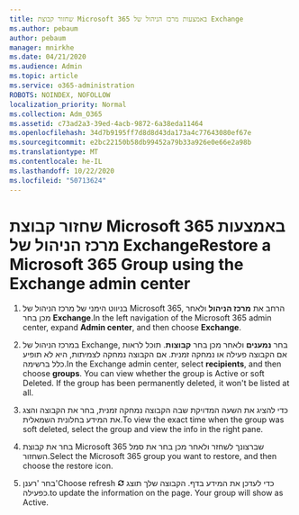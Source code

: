 ```yaml
---
title: שחזור קבוצת Microsoft 365 באמצעות מרכז הניהול של Exchange
ms.author: pebaum
author: pebaum
manager: mnirkhe
ms.date: 04/21/2020
ms.audience: Admin
ms.topic: article
ms.service: o365-administration
ROBOTS: NOINDEX, NOFOLLOW
localization_priority: Normal
ms.collection: Adm_O365
ms.assetid: c73ad2a3-39ed-4acb-9872-6a38eda11464
ms.openlocfilehash: 34d7b9195ff7d8d8d43da173a4c77643080ef67e
ms.sourcegitcommit: e2bc22150b58db99452a79b33a926e0e66e2a98b
ms.translationtype: MT
ms.contentlocale: he-IL
ms.lasthandoff: 10/22/2020
ms.locfileid: "50713624"
---
```

# <a name="restore-a-microsoft-365-group-using-the-exchange-admin-center"></a><span data-ttu-id="e9cd9-102">שחזור קבוצת Microsoft 365 באמצעות מרכז הניהול של Exchange</span><span class="sxs-lookup"><span data-stu-id="e9cd9-102">Restore a Microsoft 365 Group using the Exchange admin center</span></span>

1. <span data-ttu-id="e9cd9-103">בניווט הימני של מרכז הניהול של Microsoft 365, הרחב את **מרכז הניהול** ולאחר מכן בחר **Exchange**.</span><span class="sxs-lookup"><span data-stu-id="e9cd9-103">In the left navigation of the Microsoft 365 admin center, expand **Admin center**, and then choose **Exchange**.</span></span>
    
2. <span data-ttu-id="e9cd9-p101">במרכז הניהול של Exchange, בחר **נמענים** ולאחר מכן בחר **קבוצות**. תוכל לראות אם הקבוצה פעילה או נמחקה זמנית. אם הקבוצה נמחקה לצמיתות, היא לא תופיע כלל ברשימה.</span><span class="sxs-lookup"><span data-stu-id="e9cd9-p101">In the Exchange admin center, select **recipients**, and then choose **groups**. You can view whether the group is Active or soft Deleted. If the group has been permanently deleted, it won't be listed at all.</span></span>
    
3. <span data-ttu-id="e9cd9-107">כדי להציג את השעה המדויקת שבה הקבוצה נמחקה זמנית, בחר את הקבוצה והצג את המידע בחלונית השמאלית.</span><span class="sxs-lookup"><span data-stu-id="e9cd9-107">To view the exact time when the group was soft deleted, select the group and view the info in the right pane.</span></span>
    
4. <span data-ttu-id="e9cd9-108">בחר את קבוצת Microsoft 365 שברצונך לשחזר ולאחר מכן בחר את סמל השחזור.</span><span class="sxs-lookup"><span data-stu-id="e9cd9-108">Select the Microsoft 365 group you want to restore, and then choose the restore icon.</span></span>
    
5. <span data-ttu-id="e9cd9-109">בחר 'רענן'</span><span class="sxs-lookup"><span data-stu-id="e9cd9-109">Choose refresh</span></span> ![סמל רענון](media/6464df90-2a91-4c1f-92a6-9a38c7696ac3.gif) <span data-ttu-id="e9cd9-p102">כדי לעדכן את המידע בדף. הקבוצה שלך תוצג כפעילה.</span><span class="sxs-lookup"><span data-stu-id="e9cd9-p102">to update the information on the page. Your group will show as Active.</span></span> 
    

